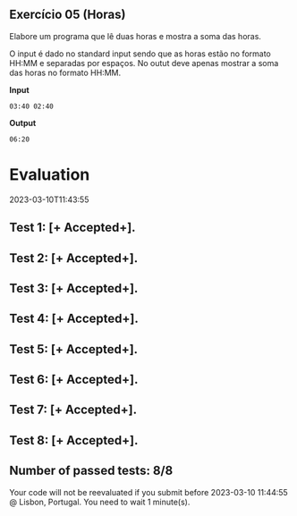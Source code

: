 ## Exercício 05 (Horas)

Elabore um programa que lê duas horas e mostra a soma das horas.

O input é dado no standard input sendo que as horas estão no formato HH:MM e separadas por espaços.
No outut deve apenas mostrar a soma das horas no formato HH:MM.

**Input**
```
03:40 02:40
```

**Output**
```
06:20
```


# Evaluation

2023-03-10T11:43:55

## Test 1: [+ Accepted+].
## Test 2: [+ Accepted+].
## Test 3: [+ Accepted+].
## Test 4: [+ Accepted+].
## Test 5: [+ Accepted+].
## Test 6: [+ Accepted+].
## Test 7: [+ Accepted+].
## Test 8: [+ Accepted+].


## Number of passed tests: 8/8


Your code will not be reevaluated if you submit before 2023-03-10 11:44:55 @ Lisbon, Portugal. You need to wait 1 minute(s).


